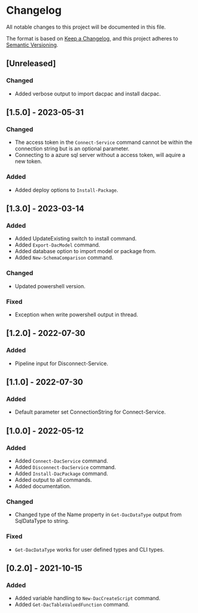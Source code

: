 # Changelog

All notable changes to this project will be documented in this file.

The format is based on [Keep a Changelog](https://keepachangelog.com/en/1.0.0/),
and this project adheres to [Semantic Versioning](https://semver.org/spec/v2.0.0.html).

## [Unreleased]

### Changed

- Added verbose output to import dacpac and install dacpac.

## [1.5.0] - 2023-05-31

### Changed

- The access token in the `Connect-Service` command cannot be within the connection string but is an optional parameter.
- Connecting to a azure sql server without a access token, will aquire a new token.

### Added

- Added deploy options to `Install-Package`.

## [1.3.0] - 2023-03-14

### Added

- Added UpdateExisting switch to install command.
- Added `Export-DacModel` command.
- Added database option to import model or package from.
- Added `New-SchemaComparison` command.

### Changed

- Updated powershell version.

### Fixed

- Exception when write powershell output in thread.

## [1.2.0] - 2022-07-30

### Added

- Pipeline input for Disconnect-Service.

## [1.1.0] - 2022-07-30

### Added

- Default parameter set ConnectionString for Connect-Service.

## [1.0.0] - 2022-05-12

### Added

- Added `Connect-DacService` command.
- Added `Disconnect-DacService` command.
- Added `Install-DacPackage` command.
- Added output to all commands.
- Added documentation.

### Changed

- Changed type of the Name property in `Get-DacDataType` output from SqlDataType to string.

### Fixed

- `Get-DacDataType` works for user defined types and CLI types.

## [0.2.0] - 2021-10-15

### Added

- Added variable handling to `New-DacCreateScript` command.
- Added `Get-DacTableValuedFunction` command.

<!-- markdownlint-configure-file {"MD024": { "siblings_only": true } } -->
